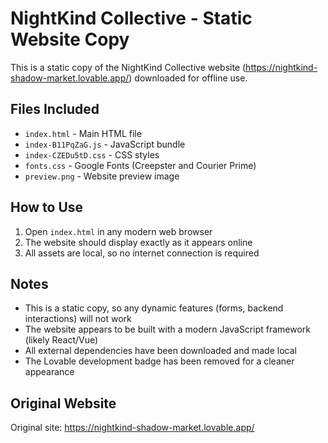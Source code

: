 # NightKind Collective - Static Website Copy

This is a static copy of the NightKind Collective website (https://nightkind-shadow-market.lovable.app/) downloaded for offline use.

## Files Included

- `index.html` - Main HTML file
- `index-B11PqZaG.js` - JavaScript bundle
- `index-CZEDu5tD.css` - CSS styles
- `fonts.css` - Google Fonts (Creepster and Courier Prime)
- `preview.png` - Website preview image

## How to Use

1. Open `index.html` in any modern web browser
2. The website should display exactly as it appears online
3. All assets are local, so no internet connection is required

## Notes

- This is a static copy, so any dynamic features (forms, backend interactions) will not work
- The website appears to be built with a modern JavaScript framework (likely React/Vue)
- All external dependencies have been downloaded and made local
- The Lovable development badge has been removed for a cleaner appearance

## Original Website

Original site: https://nightkind-shadow-market.lovable.app/ 